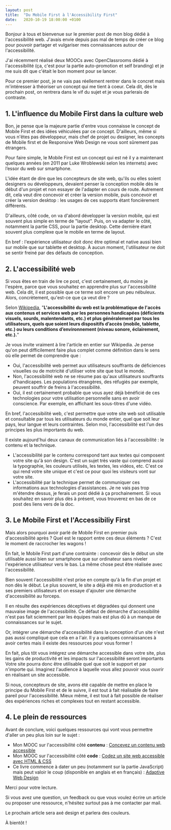 ```yaml
---
layout: post
title:  "Du Mobile First à l'Accessibility First"
date:   2020-10-19 18:00:00 +0100
---
```



Bonjour à tous et bienvenue sur le premier post de mon blog dédié à l'accessibilité web. J'avais envie depuis pas mal de temps de créer ce blog pour pouvoir partager et vulgariser mes connaissances autour de l'accessibilité.

J'ai récemment réalisé deux MOOCs avec OpenClassrooms dédié à l'accessibilité (ça, c'est pour la partie auto-promotion et self branding) et je me suis dit que c'était le bon moment pour se lancer.

Pour ce premier post, je ne vais pas réellement rentrer dans le concret mais m'intéresser à théoriser un concept qui me tient à coeur. Cela dit, dès le prochain post, on rentrera dans le vif du sujet et je vous parlerais de contraste.


## 1. L'influence du Mobile First dans la culture web

Bon, je pense que la majeure partie d'entre vous connaisse le concept de Mobile First et des idées véhiculées par ce concept. D'ailleurs, même si vous n'êtes pas développeur, mais chef de projet ou designer, les concepts de Mobile first et de Responsive Web Design ne vous sont sûrement pas étrangers.

Pour faire simple, le Mobile First est un concept qui est né il y a maintenant quelques années (en 2011 par Luke Wroblewski selon les internets) avec l’essor du web sur smartphone.

L'idée étant de dire que les concepteurs de site web, qu'ils ou elles soient designers ou développeurs, devaient penser la conception mobile dès le début d'un projet et non essayer de l'adapter en cours de route. Autrement dit, cela veut dire concevoir et créer la version mobile, puis concevoir et créer la version desktop : les usages de ces supports étant foncièrement différents.

D'ailleurs, côté code, on va d'abord développer la version mobile, qui est souvent plus simple en terme de "layout". Puis, on va adapter le côté, notamment la partie CSS, pour la partie desktop. Cette dernière étant souvent plus complexe que le mobile en terme de layout.

En  bref : l'expérience utilisateur doit donc être optimal et native aussi bien sur mobile que sur tablette et desktop. À aucun moment, l'utilisateur ne doit se sentir freiné par des défauts de conception.


## 2. L'accessibilité web

Si vous êtes en train de lire ce post, c'est certainement, du moins je l'espère, parce que vous souhaitez en apprendre plus sur l'accessibilité web. Cela dit, il est possible que ce terme soit encore un peu nébuleux. Alors, concrètement, qu'est-ce que ça veut dire ?

Selon [Wikipedia](https://fr.wikipedia.org/wiki/Accessibilit%C3%A9_du_web), "__L'accessibilité du web est la problématique de l'accès aux contenus et services web par les personnes handicapées (déficients visuels, sourds, malentendants, etc.) et plus généralement par tous les utilisateurs, quels que soient leurs dispositifs d’accès (mobile, tablette, etc.) ou leurs conditions d’environnement (niveau sonore, éclairement, etc.).__"

Je vous invite vraiment à lire l'article en entier sur Wikipedia. Je pense qu'on peut difficilement faire plus complet comme définition dans le sens où elle permet de comprendre que :
- Oui, l'accessibilité web permet aux utilisateurs souffrants de déficiences visuelles ou de motricité d'utiliser votre site que tout le monde.
- Non, l'accessibilité web ne se résume pas qu'aux utilisateurs souffrants d'handicapes. Les populations étrangères, des réfugiés par exemple, peuvent souffrir de freins à l'accessibilité.
- Oui, il est certainement probable que vous ayez déjà bénéficié de ces technologies pour votre utilisation personnelle sans en avoir conscience. Par exemple, en affichant les sous-titres d'une vidéo.

En bref, l'accessibilité web, c'est permettre que votre site web soit utilisable et consultable par tous les utilisateurs du monde entier, quel que soit leur pays, leur langue et leurs contraintes. Selon moi, l'accessibilité est l'un des principes les plus importants du web.


Il existe aujourd'hui deux canaux de communication liés à l'accessibilité : le contenu et la technique.

- L'accessibilité par le contenu correspond tant aux textes qui composent votre site qu'à son design. C'est un sujet très vaste qui comprend aussi la typographie, les couleurs utilisés, les textes, les vidéos, etc. C'est ce qui rend votre site unique et c'est ce pour quoi les visiteurs vont sur votre site.
- L'accessibilité par la technique permet de communiquer ces informations aux technologies d'assistances. Je ne vais pas trop m'étendre dessus, je ferais un post dédié à ça prochainement. Si vous souhaitez en savoir plus dès à présent, vous trouverez en bas de ce post des liens vers de la doc.


## 3. Le Mobile First et l'Accessibiliy First

Mais alors pourquoi avoir parlé de Mobile First en premier puis d'accessibilité après ? Quel est le rapport entre ces deux éléments ? C'est le moment de raccrocher les wagons !

En fait, le Mobile First part d'une contrainte : concevoir dès le début un site utilisable aussi bien sur smartphone que sur ordinateur sans niveler l'expérience utilisateur vers le bas. La même chose peut être réalisée avec l'accessibilité.

Bien souvent l'accessibilité n'est prise en compte qu'à la fin d'un projet et non dès le début. Le plus souvent, le site a déjà été mis en production et a ses premiers utilisateurs et on essaye d'ajouter une démarche d'accessibilité au forceps.

Il en résulte des expériences déceptives et dégradées qui donnent une mauvaise image de l'accessibilité. Ce défaut de démarche d'accessibilité n'est pas fait sciemment par les équipes mais est plus dû à un manque de connaissances sur le sujet.

Or, intégrer une démarche d'accessibilité dans la conception d'un site n'est pas aussi compliqué que cela en a l'air. Il y a quelques connaissances à avoir certes mais il existe des ressources pour vous former !

En fait, plus tôt vous intégrez une démarche accessible dans votre site, plus les gains de productivité et les impacts sur l'accessibilité seront importants Votre site pourra donc être utilisable quel que soit le support et par n'importe qui. Imaginez l'audience à laquelle vous allez pouvoir vous ouvrir en réalisant un site accessible.

Si nous, concepteurs de site, avons été capable de mettre en place le principe du Mobile First et de le suivre, il est tout à fait réalisable de faire pareil pour l'accessibilité. Mieux même, il est tout à fait possible de réaliser des expériences riches et complexes tout en restant accessible.


## 4. Le plein de ressources

Avant de conclure, voici quelques ressources qui vont vous permettre d'aller un peu plus loin sur le sujet :

- Mon MOOC sur l'accessibilité côté **contenu** : [Concevez un contenu web accessible](https://openclassrooms.com/fr/courses/6691346-concevez-un-contenu-web-accessible)
- Mon MOOC sur l'accessibilité côté **code** : [Codez un site web accessible avec HTML & CSS](https://openclassrooms.com/fr/courses/6691451-codez-un-site-web-accessible-avec-html-css)
- Ce livre commence à dater un peu (notamment sur la partie JavaScript) mais peut valoir le coup (disponible en anglais et en français) : [Adaptive Web Design](https://www.amazon.fr/Adaptive-Web-Design-Experiences-Progressive-ebook/dp/B018BI07OQ/ref=sr_1_3?__mk_fr_FR=%C3%85M%C3%85%C5%BD%C3%95%C3%91&dchild=1&keywords=adaptive+web+design&qid=1603554862&sr=8-3)


Merci pour votre lecture.

Si vous avez une question, un feedback ou que vous voulez écrire un article ou proposer une ressource, n'hésitez surtout pas à me contacter par mail.

Le prochain article sera axé design et parlera des couleurs.

À bientôt !
